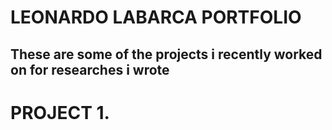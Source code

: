 # LEONARDO LABARCA PORTFOLIO

## These are some of the projects i recently worked on for researches i wrote

# PROJECT 1.

